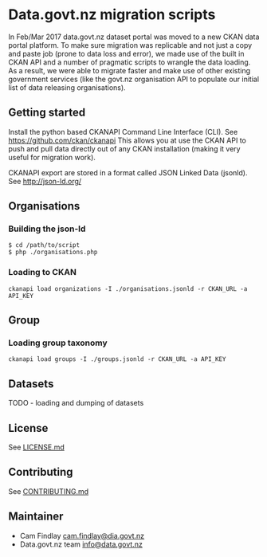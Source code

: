 # Data.govt.nz migration scripts

In Feb/Mar 2017 data.govt.nz dataset portal was moved to a new CKAN data portal platform. To make sure migration was replicable and not just a copy and paste job (prone to data loss and error), we made use of the built in CKAN API and a number of pragmatic scripts to wrangle the data loading. As a result, we were able to migrate faster and make use of other existing government services (like the govt.nz organisation API to populate our initial list of data releasing organisations).

## Getting started
Install the python based CKANAPI Command Line Interface (CLI). See https://github.com/ckan/ckanapi
This allows you at use the CKAN API to push and pull data directly out of any CKAN installation (making it very useful for migration work).

CKANAPI export are stored in a format called JSON Linked Data (jsonld). See http://json-ld.org/

## Organisations
### Building the json-ld

```
$ cd /path/to/script
$ php ./organisations.php
```

### Loading to CKAN

`ckanapi load organizations -I ./organisations.jsonld -r CKAN_URL -a API_KEY
`

## Group
### Loading group taxonomy
`ckanapi load groups -I ./groups.jsonld -r CKAN_URL -a API_KEY
`
## Datasets
TODO - loading and dumping of datasets

## License
See [LICENSE.md](LICENSE.md)

## Contributing
See [CONTRIBUTING.md](CONTRIBUTING.md)

## Maintainer
 - Cam Findlay <cam.findlay@dia.govt.nz>
 - Data.govt.nz team <info@data.govt.nz>
